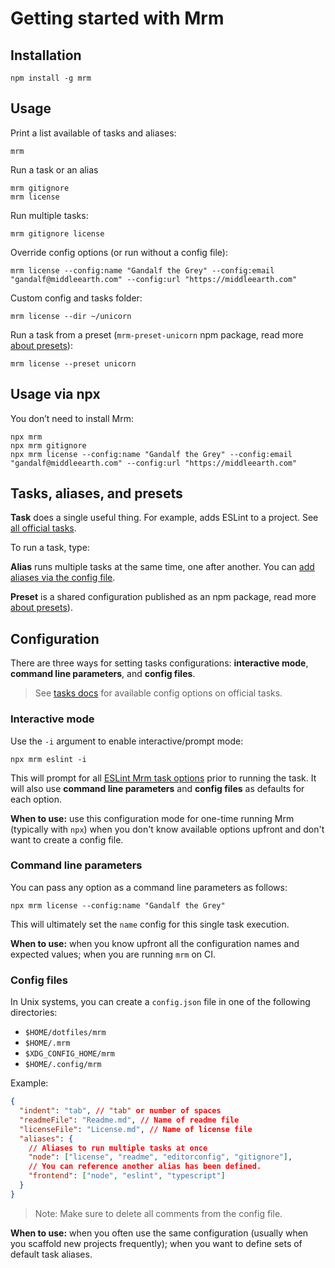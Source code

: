 <!-- Getting started -->

# Getting started with Mrm

## Installation

```
npm install -g mrm
```

## Usage

Print a list available of tasks and aliases:

```shell
mrm
```

Run a task or an alias

```shell
mrm gitignore
mrm license
```

Run multiple tasks:

```shell
mrm gitignore license
```

Override config options (or run without a config file):

```shell
mrm license --config:name "Gandalf the Grey" --config:email "gandalf@middleearth.com" --config:url "https://middleearth.com"
```

Custom config and tasks folder:

```shell
mrm license --dir ~/unicorn
```

Run a task from a preset (`mrm-preset-unicorn` npm package, read more [about presets](./Making_presets.md)):

```shell
mrm license --preset unicorn
```

## Usage via npx

You don’t need to install Mrm:

```shell
npx mrm
npx mrm gitignore
npx mrm license --config:name "Gandalf the Grey" --config:email "gandalf@middleearth.com" --config:url "https://middleearth.com"
```

## Tasks, aliases, and presets

**Task** does a single useful thing. For example, adds ESLint to a project. See [all official tasks](../Readme.md#tasks).

To run a task, type:

**Alias** runs multiple tasks at the same time, one after another. You can [add aliases via the config file](#config-files).

**Preset** is a shared configuration published as an npm package, read more [about presets](./Making_presets.md)).

## Configuration

There are three ways for setting tasks configurations: **interactive mode**, **command line parameters**, and **config files**.

> See [tasks docs](../Readme.md#tasks) for available config options on official tasks.

### Interactive mode

Use the `-i` argument to enable interactive/prompt mode:

```shell
npx mrm eslint -i
```

This will prompt for all [ESLint Mrm task options](https://github.com/sapegin/mrm/tree/master/packages/mrm-task-eslint#options) prior to running the task. It will also use **command line parameters** and **config files** as defaults for each option.

**When to use:** use this configuration mode for one-time running Mrm (typically with `npx`) when you don't know available options upfront and don't want to create a config file.

### Command line parameters

You can pass any option as a command line parameters as follows:

```shell
npx mrm license --config:name "Gandalf the Grey"
```

This will ultimately set the `name` config for this single task execution.

**When to use:** when you know upfront all the configuration names and expected values; when you are running `mrm` on CI.

### Config files

In Unix systems, you can create a `config.json` file in one of the following directories:

- `$HOME/dotfiles/mrm`
- `$HOME/.mrm`
- `$XDG_CONFIG_HOME/mrm`
- `$HOME/.config/mrm`

Example:

```json
{
  "indent": "tab", // "tab" or number of spaces
  "readmeFile": "Readme.md", // Name of readme file
  "licenseFile": "License.md", // Name of license file
  "aliases": {
    // Aliases to run multiple tasks at once
    "node": ["license", "readme", "editorconfig", "gitignore"],
    // You can reference another alias has been defined.
    "frontend": ["node", "eslint", "typescript"]
  }
}
```

> Note: Make sure to delete all comments from the config file.

**When to use:** when you often use the same configuration (usually when you scaffold new projects frequently); when you want to define sets of default task aliases.
